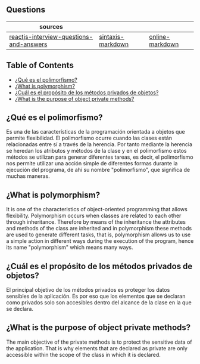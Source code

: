 ## Questions

| sources                                                                                                      |                                                                      |                                          |
| ------------------------------------------------------------------------------------------------------------ | -------------------------------------------------------------------- | ---------------------------------------- |
| [reactjs-interview-questions-and-answers](https://arc.dev/interview/reactjs-interview-questions-and-answers) | [sintaxis-markdown](https://markdown.es/sintaxis-markdown/#imagenes) | [online-markdown](https://dillinger.io/) |

## Table of Contents

- [¿Qué es el polimorfismo?](#Qué-es-el-polimorfismo)
- [¿What is polymorphism?](#What-is-polymorphism)
- [¿Cuál es el propósito de los métodos privados de objetos?](#Cuál-es-el-propósito-de-los-métodos-privados-de-objetos)
- [¿What is the purpose of object private methods? ](#What-is-the-purpose-of-object-private-methods)

## ¿Qué es el polimorfismo?

Es una de las características de la programación orientada a objetos que permite flexibilidad. El polimorfismo ocurre cuando las clases están relacionadas entre sí a través de la herencia. Por tanto mediante la herencia se heredan los atributos y métodos de la clase y en el polimorfismo estos métodos se utilizan para generar diferentes tareas, es decir, el polimorfismo nos permite utilizar una acción simple de diferentes formas durante la ejecución del programa, de ahí su nombre "polimorfismo", que significa de muchas maneras.

## ¿What is polymorphism?

It is one of the characteristics of object-oriented programming that allows flexibility. Polymorphism occurs when classes are related to each other through inheritance. Therefore by means of the inheritance the attributes and methods of the class are inherited and in polymorphism these methods are used to generate different tasks, that is, polymorphism allows us to use a simple action in different ways during the execution of the program, hence its name "polymorphism" which means many ways.

## ¿Cuál es el propósito de los métodos privados de objetos?
El principal objetivo de los métodos privados es proteger los datos sensibles de la aplicación. Es por eso que los elementos que se declaran como privados solo son accesibles dentro del alcance de la clase en la que se declara.

## ¿What is the purpose of object private methods? 
The main objective of the private methods is to protect the sensitive data of the application. That is why elements that are declared as private are only accessible within the scope of the class in which it is declared.

